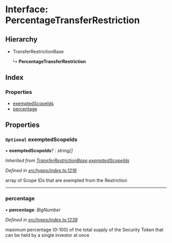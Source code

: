 # Interface: PercentageTransferRestriction

## Hierarchy

* TransferRestrictionBase

  ↳ **PercentageTransferRestriction**

## Index

### Properties

* [exemptedScopeIds](percentagetransferrestriction.md#optional-exemptedscopeids)
* [percentage](percentagetransferrestriction.md#percentage)

## Properties

### `Optional` exemptedScopeIds

• **exemptedScopeIds**? : *string[]*

*Inherited from [TransferRestrictionBase](../classes/transferrestrictionbase.md).[exemptedScopeIds](../classes/transferrestrictionbase.md#optional-exemptedscopeids)*

*Defined in [src/types/index.ts:1216](https://github.com/PolymathNetwork/polymesh-sdk/blob/cfab557b/src/types/index.ts#L1216)*

array of Scope IDs that are exempted from the Restriction

___

###  percentage

• **percentage**: *BigNumber*

*Defined in [src/types/index.ts:1238](https://github.com/PolymathNetwork/polymesh-sdk/blob/cfab557b/src/types/index.ts#L1238)*

maximum percentage (0-100) of the total supply of the Security Token that can be held by a single investor at once
